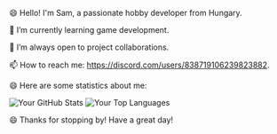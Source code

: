 😄 Hello! I'm Sam, a passionate hobby developer from Hungary.

🌱 I’m currently learning game development.

👯 I’m always open to project collaborations.

📫 How to reach me: https://discord.com/users/838719106239823882.

😄 Here are some statistics about me:

<img src="https://github-readme-stats.vercel.app/api?username=sharkmu&show_icons=true&theme=tokyonight" alt="Your GitHub Stats" />

<img src="https://github-readme-stats.vercel.app/api/top-langs/?username=sharkmu&layout=compact&theme=tokyonight" alt="Your Top Languages" />


😄 Thanks for stopping by! Have a great day!
